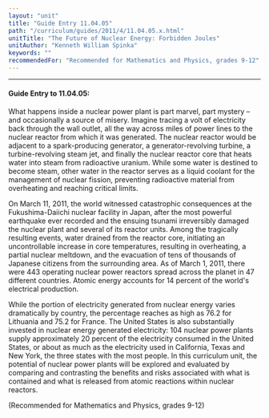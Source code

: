 ```yaml
---
layout: "unit"
title: "Guide Entry 11.04.05"
path: "/curriculum/guides/2011/4/11.04.05.x.html"
unitTitle: "The Future of Nuclear Energy: Forbidden Joules"
unitAuthor: "Kenneth William Spinka"
keywords: ""
recommendedFor: "Recommended for Mathematics and Physics, grades 9-12"
---
```

<body>
<hr/>
 <h4>
  Guide Entry to 11.04.05:
 </h4>
 <p>
  What happens inside a nuclear power plant is part marvel, part mystery – and occasionally a source of misery. Imagine tracing a volt of electricity back through the wall outlet, all the way across miles of power lines to the nuclear reactor from which it was generated. The nuclear reactor would be adjacent to a spark-producing generator, a generator-revolving turbine, a turbine-revolving steam jet, and finally the nuclear reactor core that heats water into steam from radioactive uranium. While some water is destined to become steam, other water in the reactor serves as a liquid coolant for the management of nuclear fission, preventing radioactive material from overheating and reaching critical limits.
 </p>
<p>
  On March 11, 2011, the world witnessed catastrophic consequences at the Fukushima-Daiichi nuclear facility in Japan, after the most powerful earthquake ever recorded and the ensuing tsunami irreversibly damaged the nuclear plant and several of its reactor units. Among the tragically resulting events, water drained from the reactor core, initiating an uncontrollable increase in core temperatures, resulting in overheating, a partial nuclear meltdown, and the evacuation of tens of thousands of Japanese citizens from the surrounding area. As of March 1, 2011, there were 443 operating nuclear power reactors spread across the planet in 47 different countries. Atomic energy accounts for 14 percent of the world's electrical production.
 </p>
<p>
  While the portion of electricity generated from nuclear energy varies dramatically by country, the percentage reaches as high as 76.2 for Lithuania and 75.2 for France. The United States is also substantially invested in nuclear energy generated electricity: 104 nuclear power plants supply approximately 20 percent of the electricity consumed in the United States, or about as much as the electricity used in California, Texas and New York, the three states with the most people. In this curriculum unit, the potential of nuclear power plants will be explored and evaluated by comparing and contrasting the benefits and risks associated with what is contained and what is released from atomic reactions within nuclear reactors.
 </p>
<p>
  (Recommended for Mathematics and Physics, grades 9-12)
 </p>


</body>